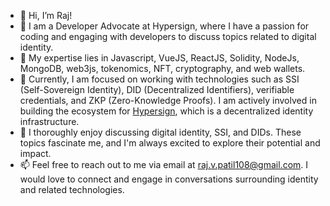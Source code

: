 - 👋 Hi, I’m Raj!
- 👀 I am a Developer Advocate at Hypersign, where I have a passion for coding and engaging with developers to discuss topics related to digital identity.
- 🔨 My expertise lies in Javascript, VueJS, ReactJS, Solidity, NodeJs, MongoDB, web3js, tokenomics, NFT, cryptography, and web wallets.
- 🌱 Currently, I am focused on working with technologies such as SSI (Self-Sovereign Identity), DID (Decentralized Identifiers), verifiable credentials, and ZKP (Zero-Knowledge Proofs). I am actively involved in building the ecosystem for [Hypersign](https://hypersign.id), which is a decentralized identity infrastructure.
- 💞️ I thoroughly enjoy discussing digital identity, SSI, and DIDs. These topics fascinate me, and I'm always excited to explore their potential and impact.
- 📫 Feel free to reach out to me via email at raj.v.patil108@gmail.com. I would love to connect and engage in conversations surrounding identity and related technologies.

<!---
Raj6939/Raj6939 is a ✨ special ✨ repository because its `README.md` (this file) appears on your GitHub profile.
You can click the Preview link to take a look at your changes.
--->
